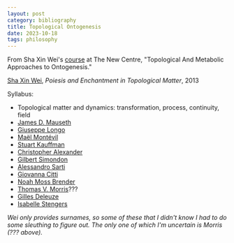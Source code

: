 ```yaml
---
layout: post
category: bibliography
title: Topological Ontogenesis
date: 2023-10-18
tags: philosophy
---
```


From Sha Xin Wei's [course](https://thenewcentre.org/seminars/topological-metabolic-approaches-to-ontogenesis/) at The New Centre, "Topological And Metabolic Approaches to Ontogenesis."

[Sha Xin Wei](https://en.wikipedia.org/wiki/Sha_Xin_Wei), *Poiesis and Enchantment in Topological Matter*, 2013

Syllabus:

* Topological matter and dynamics: transformation, process, continuity, field
* [James D. Mauseth](https://en.wikipedia.org/wiki/James_D._Mauseth)
* [Giuseppe Longo](https://en.wikipedia.org/wiki/Giuseppe_Longo)
* [Maël Montévil](https://montevil.org/)
* [Stuart Kauffman](https://en.wikipedia.org/wiki/Stuart_Kauffman)
* [Christopher Alexander](https://en.wikipedia.org/wiki/Christopher_Alexander)
* [Gilbert Simondon](https://en.wikipedia.org/wiki/Gilbert_Simondon)
* [Alessandro Sarti](http://cams.ehess.fr/alessandro-sarti/)
* [Giovanna Citti](https://scholar.google.com/citations?user=_VIud5wAAAAJ&hl=en)
* [Noah Moss Brender](https://scholar.google.ca/citations?user=JOgR8NYAAAAJ&hl=en)
* [Thomas V. Morris](https://en.wikipedia.org/wiki/Thomas_V._Morris)???
* [Gilles Deleuze](https://en.wikipedia.org/wiki/Gilles_Deleuze)
* [Isabelle Stengers](https://en.wikipedia.org/wiki/Isabelle_Stengers)

*Wei only provides surnames, so some of these that I didn't know I had to do some sleuthing to figure out. The only one of which I'm uncertain is Morris (??? above).*
